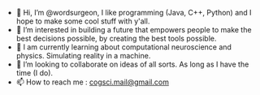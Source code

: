 - 👋 Hi, I’m @wordsurgeon, I like programming (Java, C++, Python) and I hope to make some cool stuff with y'all.
- 👀 I’m interested in building a future that empowers people to make the best decisions possible, by creating the best tools possible.
- 🌱 I am currently learning about computational neuroscience and physics. Simulating reality in a machine.
- 💞️ I’m looking to collaborate on ideas of all sorts. As long as I have the time (I do). 
- 📫 How to reach me : cogsci.mail@gmail.com
